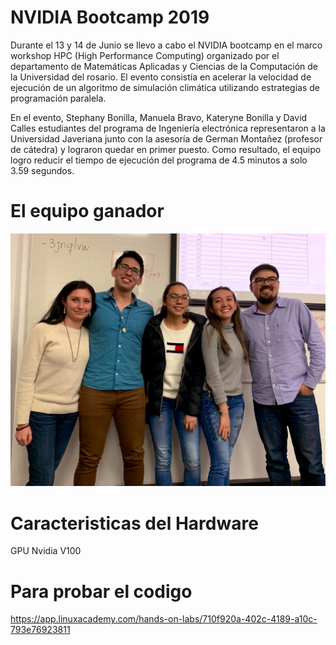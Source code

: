 # NVIDIA Bootcamp 2019
Durante el 13 y 14 de Junio se llevo a cabo el NVIDIA bootcamp en el marco workshop HPC (High Performance Computing) organizado por el departamento de Matemáticas Aplicadas y Ciencias de la Computación de la Universidad del rosario. El evento consistía en acelerar la velocidad de ejecución de un algoritmo de simulación climática utilizando estrategias de programación paralela. 

En el evento, Stephany Bonilla, Manuela Bravo, Kateryne Bonilla y David Calles estudiantes del programa de Ingeniería electrónica representaron a la Universidad Javeriana junto con la asesoría de German Montañez (profesor de cátedra) y lograron quedar en primer puesto. Como resultado, el equipo logro reducir el tiempo de ejecución del programa de 4.5 minutos a solo 3.59 segundos.

# El equipo ganador
![Winner team](D9EOvlWXkAArYyw.jpeg)

# Caracteristicas del Hardware
GPU Nvidia V100

# Para probar el codigo
https://app.linuxacademy.com/hands-on-labs/710f920a-402c-4189-a10c-793e76923811

